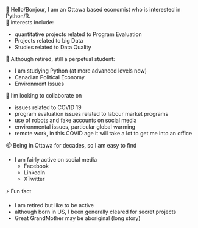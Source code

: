 👋 Hello/Bonjour, I am an Ottawa based economist who is interested in Python/R.   
👀 interests include: 
- quantitative projects related to Program Evaluation
- Projects related to big Data
- Studies related to Data Quality
  
🌱 Although retired, still a perpetual student:
- I am studying Python (at more advanced levels now)
- Canadian Political Economy
- Environment Issues
  
💞️ I’m looking to collaborate on
- issues related to COVID 19
- program evaluation issues related to labour market programs
- use of robots and fake accounts on social media
- environmental issues, particular global warming
- remote work, in this COVID age it will take a lot to get me into an office
  
📫 Being in Ottawa for decades, so I am easy to find
- I am fairly active on social media
  - Facebook
  - LinkedIn
  - XTwitter
    
⚡ Fun fact
  - I am retired but like to be active
  - although born in US, I been generally cleared for secret projects
  - Great GrandMother may be aboriginal (long story)

